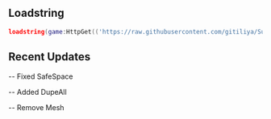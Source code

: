 
## Loadstring

```lua
loadstring(game:HttpGet(('https://raw.githubusercontent.com/gitiliya/Survive-The-Disasters-Hub/main/stdgui.lua'),true))()
```

## Recent Updates

-- Fixed SafeSpace

-- Added DupeAll

-- Remove Mesh
